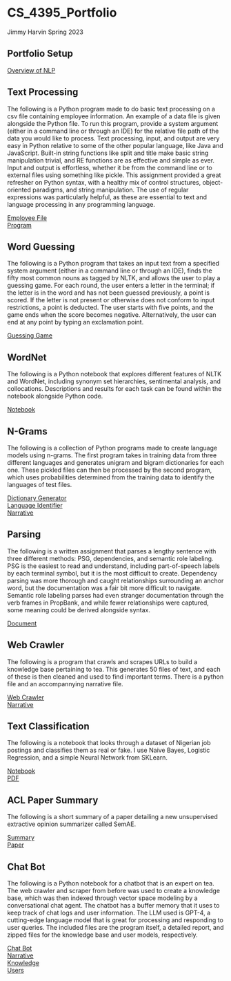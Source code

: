 # CS_4395_Portfolio
Jimmy Harvin
Spring 2023

## Portfolio Setup
[Overview of NLP](https://github.com/JimmyHF/CS_4395_Portfolio/blob/main/CS%204395%20Overview%20of%20NLP.pdf)

## Text Processing
The following is a Python program made to do basic text processing on a csv file containing employee information. An example of a data file is given alongside the Python file. To run this program, provide a system argument (either in a command line or through an IDE) for the relative file path of the data you would like to process. Text processing, input, and output are very easy in Python relative to some of the other popular language, like Java and JavaScript. Built-in string functions like split and title make basic string manipulation trivial, and RE functions are as effective and simple as ever. Input and output is effortless, whether it be from the command line or to external files using something like pickle. This assignment provided a great refresher on Python syntax, with a healthy mix of control structures, object-oriented paradigms, and string manipulation. The use of regular expressions was particularly helpful, as these are essential to text and language processing in any programming language. <br/>

[Employee File](https://github.com/JimmyHF/CS_4395_Portfolio/blob/main/data.csv)<br/>
[Program](https://github.com/JimmyHF/CS_4395_Portfolio/blob/main/jah200003a1.py)

## Word Guessing
The following is a Python program that takes an input text from a specified system argument (either in a command line or through an IDE), finds the fifty most common nouns as tagged by NLTK, and allows the user to play a guessing game. For each round, the user enters a letter in the terminal; if the letter is in the word and has not been guessed previously, a point is scored. If the letter is not present or otherwise does not conform to input restrictions, a point is deducted. The user starts with five points, and the game ends when the score becomes negative. Alternatively, the user can end at any point by typing an exclamation point. <br/>

[Guessing Game](https://github.com/JimmyHF/CS_4395_Portfolio/blob/main/wordGuessing.py)

## WordNet
The following is a Python notebook that explores different features of NLTK and WordNet, including synonym set hierarchies, sentimental analysis, and collocations. Descriptions and results for each task can be found within the notebook alongside Python code.

[Notebook](https://github.com/JimmyHF/CS_4395_Portfolio/blob/main/jah200003a3.ipynb)

## N-Grams
The following is a collection of Python programs made to create language models using n-grams. The first program takes in training data from three different languages and generates unigram and bigram dictionaries for each one. These pickled files can then be processed by the second program, which uses probabilities determined from the training data to identify the languages of test files.

[Dictionary Generator](https://github.com/JimmyHF/CS_4395_Portfolio/blob/main/get_ngrams.py)<br/>
[Language Identifier](https://github.com/JimmyHF/CS_4395_Portfolio/blob/main/LangPredModel.py)<br/>
[Narrative](https://github.com/JimmyHF/CS_4395_Portfolio/blob/main/N_Gram__Language_Models.pdf)

## Parsing
The following is a written assignment that parses a lengthy sentence with three different methods: PSG, dependencies, and semantic role labeling. PSG is the easiest to read and understand, including part-of-speech labels by each terminal symbol, but it is the most difficult to create. Dependency parsing was more thorough and caught relationships surrounding an anchor word, but the documentation was a fair bit more difficult to navigate. Semantic role labeling parses had even stranger documentation through the verb frames in PropBank, and while fewer relationships were captured, some meaning could be derived alongside syntax.

[Document](https://github.com/JimmyHF/CS_4395_Portfolio/blob/main/Parsing.pdf)

## Web Crawler
The following is a program that crawls and scrapes URLs to build a knowledge base pertaining to tea. This generates 50 files of text, and each of these is then cleaned and used to find important terms. There is a python file and an accompannying narrative file.

[Web Crawler](https://github.com/JimmyHF/CS_4395_Portfolio/blob/main/web_crawler_2.py)<br/>
[Narrative](https://github.com/JimmyHF/CS_4395_Portfolio/blob/main/Finding_and_Building_a_Corpus.pdf)

## Text Classification
The following is a notebook that looks through a dataset of Nigerian job postings and classifies them as real or fake. I use Naive Bayes, Logistic Regression, and a simple Neural Network from SKLearn.

[Notebook](https://github.com/JimmyHF/CS_4395_Portfolio/blob/main/TextClassification.ipynb)<br/>
[PDF](https://github.com/JimmyHF/CS_4395_Portfolio/blob/main/CS%204395%20Test%20Classification.pdf)

## ACL Paper Summary
The following is a short summary of a paper detailing a new unsupervised extractive opinion summarizer called SemAE.

[Summary](https://github.com/JimmyHF/CS_4395_Portfolio/blob/main/CS%204395%20Unsupervised%20Extractive%20Opinion%20Summarization%20Using%20Sparse%20Coding.pdf)<br/>
[Paper](https://github.com/JimmyHF/CS_4395_Portfolio/blob/main/ACL_Paper.pdf)

## Chat Bot
The following is a Python notebook for a chatbot that is an expert on tea. The web crawler and scraper from before was used to create a knowledge base, which was then indexed through vector space modeling by a conversational chat agent. The chatbot has a buffer memory that it uses to keep track of chat logs and user information. The LLM used is GPT-4, a cutting-edge language model that is great for processing and responding to user queries. The included files are the program itself, a detailed report, and zipped files for the knowledge base and user models, respectively.

[Chat Bot](https://github.com/JimmyHF/CS_4395_Portfolio/blob/main/4395_NLP_Chatbot_Project.ipynb)<br/>
[Narrative](https://github.com/JimmyHF/CS_4395_Portfolio/blob/main/CS%204395.001%20Chatbot%20Project.pdf)<br/>
[Knowledge](https://github.com/JimmyHF/CS_4395_Portfolio/blob/main/knowledge.zip)<br/>
[Users](https://github.com/JimmyHF/CS_4395_Portfolio/blob/main/users.zip)
